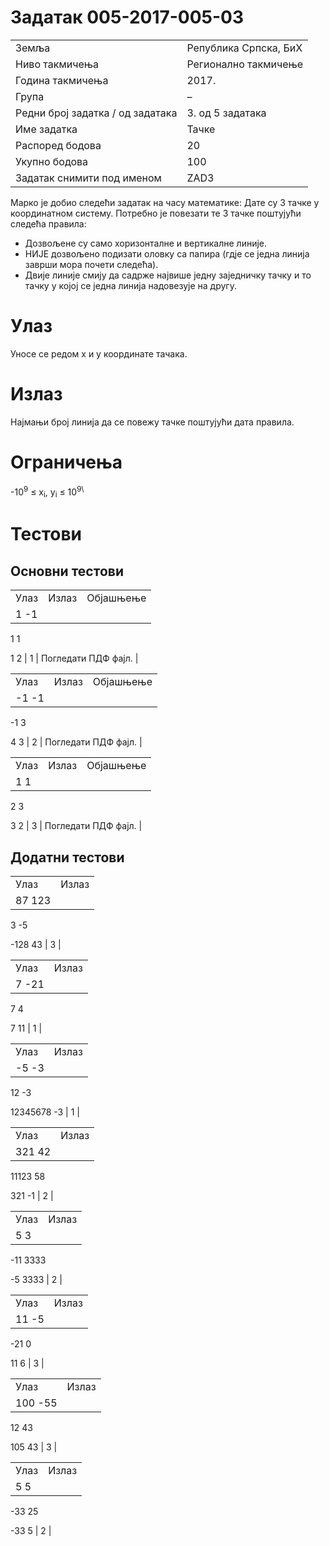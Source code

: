 Задатак 005-2017-005-03
=======================

|                                  |                       |
|----------------------------------|-----------------------|
| Земља                            | Република Српска, БиХ |
| Ниво такмичења                   | Регионално такмичење  |
| Година такмичења                 | 2017.                 |
| Група                            |  –                    |
| Редни број задатка / од задатака | 3. од 5 задатака      |
| Име задатка                      | Тачке                 |
| Распоред бодова                  | 20                    |
| Укупно бодова                    | 100                   |
| Задатак снимити под именом       | ZAD3                  |

Марко је добио следећи задатак на часу математике: Дате су 3 тачке у координатном систему. Потребно је повезати те 3 тачке поштујући следећа правила:

-   Дозвољене су само хоризонталне и вертикалне линије.
-   НИЈЕ дозвољено подизати оловку са папира (гдје се једна линија заврши мора почети следећа).
-   Двије линије смију да садрже највише једну заједничку тачку и то тачку у којој се једна линија надовезује на другу.

Улаз
====

Уносе се редом x и y координате тачака.

Излаз
=====

Најмањи број линија да се повежу тачке поштујући дата правила.

Ограничења
==========

-10<sup>9</sup> ≤ x<sub>i</sub>, y<sub>i</sub> ≤ 10<sup>9\ </sup>

Тестови
=======

Основни тестови
---------------

|      |       |                     |
|------|-------|---------------------|
| Улаз | Излаз | Објашњење           |
| 1 -1 
       
 1 1   
       
 1 2   | 1     | Погледати ПДФ фајл. |

|       |       |                     |
|-------|-------|---------------------|
| Улаз  | Излаз | Објашњење           |
| -1 -1 
        
 -1 3   
        
  4 3   | 2     | Погледати ПДФ фајл. |

|      |       |                     |
|------|-------|---------------------|
| Улаз | Излаз | Објашњење           |
| 1 1  
       
 2 3   
       
 3 2   | 3     | Погледати ПДФ фајл. |

Додатни тестови
---------------

|         |       |
|---------|-------|
| Улаз    | Излаз |
|  87 123 
          
  3 -5    
          
 -128 43  | 3     |

|       |       |
|-------|-------|
| Улаз  | Излаз |
| 7 -21 
        
 7 4    
        
 7 11   | 1     |

|             |       |
|-------------|-------|
| Улаз        | Излаз |
|  -5 -3      
              
  12 -3       
              
 12345678 -3  | 1     |

|          |       |
|----------|-------|
| Улаз     | Излаз |
|  321 42  
           
 11123 58  
           
  321 -1   | 2     |

|          |       |
|----------|-------|
| Улаз     | Излаз |
|  5 3     
           
 -11 3333  
           
  -5 3333  | 2     |

|        |       |
|--------|-------|
| Улаз   | Излаз |
|  11 -5 
         
 -21 0   
         
  11 6   | 3     |

|         |       |
|---------|-------|
| Улаз    | Излаз |
| 100 -55 
          
  12 43   
          
 105 43   | 3     |

|        |       |
|--------|-------|
| Улаз   | Излаз |
|  5 5   
         
 -33 25  
         
 -33 5   | 2     |
